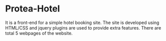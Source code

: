 # Protea-Hotel
It is a front-end for a simple hotel booking site. The site is developed using HTML/CSS and jquery plugins are used to provide extra features. There are total 5 webpages of the website.
